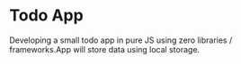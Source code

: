 # Todo App

Developing a small todo app in pure JS using zero libraries / frameworks.App will store data using local storage.